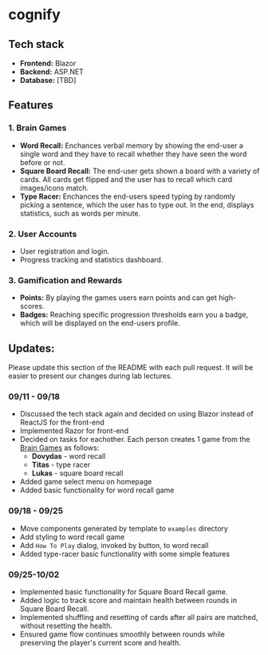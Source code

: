 # cognify

## Tech stack

- __Frontend:__ Blazor
- __Backend:__ ASP.NET
- __Database:__ [TBD]

## Features

### __1. Brain Games__
- __Word Recall:__ Enchances verbal memory by showing the end-user a single word and they have to recall whether they have seen the word before or not.
- __Square Board Recall:__ The end-user gets shown a board with a variety of cards. All cards get flipped and the user has to recall which card images/icons match.
- __Type Racer:__ Enchances the end-users speed typing by randomly picking a sentence, which the user has to type out. In the end, displays statistics, such as words   per minute.

### __2. User Accounts__
- User registration and login.
- Progress tracking and statistics dashboard.

### __3. Gamification and Rewards__
- __Points:__ By playing the games users earn points and can get high-scores.
- __Badges:__ Reaching specific progression thresholds earn you a badge, which will be displayed on the end-users profile.

## Updates:
Please update this section of the README with each pull request. It will be easier to present our changes during lab lectures.

### 09/11 - 09/18
- Discussed the tech stack again and decided on using Blazor instead of ReactJS for the front-end
- Implemented Razor for front-end
- Decided on tasks for eachother. Each person creates 1 game from the [Brain Games](#1-brain-games) as follows:
    - __Dovydas__ - word recall
    - __Titas__ - type racer
    - __Lukas__ - square board recall
- Added game select menu on homepage
- Added basic functionality for word recall game

### 09/18 - 09/25
- Move components generated by template to `examples` directory
- Add styling to word recall game
- Add `How To Play` dialog, invoked by button, to word recall
- Added type-racer basic functionality with some simple features

### 09/25-10/02
- Implemented basic functionality for Square Board Recall game.
- Added logic to track score and maintain health between rounds in Square Board Recall.
- Implemented shuffling and resetting of cards after all pairs are matched, without resetting the health.
- Ensured game flow continues smoothly between rounds while preserving the player's current score and health.
